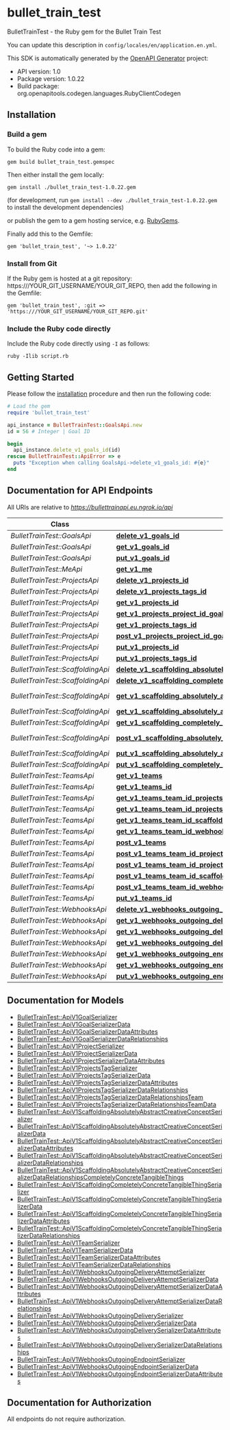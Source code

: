 # bullet_train_test

BulletTrainTest - the Ruby gem for the Bullet Train Test

You can update this description in `config/locales/en/application.en.yml`.

This SDK is automatically generated by the [OpenAPI Generator](https://openapi-generator.tech) project:

- API version: 1.0
- Package version: 1.0.22
- Build package: org.openapitools.codegen.languages.RubyClientCodegen

## Installation

### Build a gem

To build the Ruby code into a gem:

```shell
gem build bullet_train_test.gemspec
```

Then either install the gem locally:

```shell
gem install ./bullet_train_test-1.0.22.gem
```

(for development, run `gem install --dev ./bullet_train_test-1.0.22.gem` to install the development dependencies)

or publish the gem to a gem hosting service, e.g. [RubyGems](https://rubygems.org/).

Finally add this to the Gemfile:

    gem 'bullet_train_test', '~> 1.0.22'

### Install from Git

If the Ruby gem is hosted at a git repository: https:///YOUR_GIT_USERNAME/YOUR_GIT_REPO, then add the following in the Gemfile:

    gem 'bullet_train_test', :git => 'https:///YOUR_GIT_USERNAME/YOUR_GIT_REPO.git'

### Include the Ruby code directly

Include the Ruby code directly using `-I` as follows:

```shell
ruby -Ilib script.rb
```

## Getting Started

Please follow the [installation](#installation) procedure and then run the following code:

```ruby
# Load the gem
require 'bullet_train_test'

api_instance = BulletTrainTest::GoalsApi.new
id = 56 # Integer | Goal ID

begin
  api_instance.delete_v1_goals_id(id)
rescue BulletTrainTest::ApiError => e
  puts "Exception when calling GoalsApi->delete_v1_goals_id: #{e}"
end

```

## Documentation for API Endpoints

All URIs are relative to *https://bullettrainapi.eu.ngrok.io/api*

Class | Method | HTTP request | Description
------------ | ------------- | ------------- | -------------
*BulletTrainTest::GoalsApi* | [**delete_v1_goals_id**](docs/GoalsApi.md#delete_v1_goals_id) | **DELETE** /v1/goals/{id} | 
*BulletTrainTest::GoalsApi* | [**get_v1_goals_id**](docs/GoalsApi.md#get_v1_goals_id) | **GET** /v1/goals/{id} | 
*BulletTrainTest::GoalsApi* | [**put_v1_goals_id**](docs/GoalsApi.md#put_v1_goals_id) | **PUT** /v1/goals/{id} | 
*BulletTrainTest::MeApi* | [**get_v1_me**](docs/MeApi.md#get_v1_me) | **GET** /v1/me | 
*BulletTrainTest::ProjectsApi* | [**delete_v1_projects_id**](docs/ProjectsApi.md#delete_v1_projects_id) | **DELETE** /v1/projects/{id} | 
*BulletTrainTest::ProjectsApi* | [**delete_v1_projects_tags_id**](docs/ProjectsApi.md#delete_v1_projects_tags_id) | **DELETE** /v1/projects/tags/{id} | 
*BulletTrainTest::ProjectsApi* | [**get_v1_projects_id**](docs/ProjectsApi.md#get_v1_projects_id) | **GET** /v1/projects/{id} | 
*BulletTrainTest::ProjectsApi* | [**get_v1_projects_project_id_goals**](docs/ProjectsApi.md#get_v1_projects_project_id_goals) | **GET** /v1/projects/{project_id}/goals | 
*BulletTrainTest::ProjectsApi* | [**get_v1_projects_tags_id**](docs/ProjectsApi.md#get_v1_projects_tags_id) | **GET** /v1/projects/tags/{id} | 
*BulletTrainTest::ProjectsApi* | [**post_v1_projects_project_id_goals**](docs/ProjectsApi.md#post_v1_projects_project_id_goals) | **POST** /v1/projects/{project_id}/goals | 
*BulletTrainTest::ProjectsApi* | [**put_v1_projects_id**](docs/ProjectsApi.md#put_v1_projects_id) | **PUT** /v1/projects/{id} | 
*BulletTrainTest::ProjectsApi* | [**put_v1_projects_tags_id**](docs/ProjectsApi.md#put_v1_projects_tags_id) | **PUT** /v1/projects/tags/{id} | 
*BulletTrainTest::ScaffoldingApi* | [**delete_v1_scaffolding_absolutely_abstract_creative_concepts_id**](docs/ScaffoldingApi.md#delete_v1_scaffolding_absolutely_abstract_creative_concepts_id) | **DELETE** /v1/scaffolding/absolutely_abstract/creative_concepts/{id} | 
*BulletTrainTest::ScaffoldingApi* | [**delete_v1_scaffolding_completely_concrete_tangible_things_id**](docs/ScaffoldingApi.md#delete_v1_scaffolding_completely_concrete_tangible_things_id) | **DELETE** /v1/scaffolding/completely_concrete/tangible_things/{id} | 
*BulletTrainTest::ScaffoldingApi* | [**get_v1_scaffolding_absolutely_abstract_creative_concepts_absolutely_abstract_creative_concept_id_completely_concrete_tangible_things**](docs/ScaffoldingApi.md#get_v1_scaffolding_absolutely_abstract_creative_concepts_absolutely_abstract_creative_concept_id_completely_concrete_tangible_things) | **GET** /v1/scaffolding/absolutely_abstract/creative_concepts/{absolutely_abstract_creative_concept_id}/completely_concrete/tangible_things | 
*BulletTrainTest::ScaffoldingApi* | [**get_v1_scaffolding_absolutely_abstract_creative_concepts_id**](docs/ScaffoldingApi.md#get_v1_scaffolding_absolutely_abstract_creative_concepts_id) | **GET** /v1/scaffolding/absolutely_abstract/creative_concepts/{id} | 
*BulletTrainTest::ScaffoldingApi* | [**get_v1_scaffolding_completely_concrete_tangible_things_id**](docs/ScaffoldingApi.md#get_v1_scaffolding_completely_concrete_tangible_things_id) | **GET** /v1/scaffolding/completely_concrete/tangible_things/{id} | 
*BulletTrainTest::ScaffoldingApi* | [**post_v1_scaffolding_absolutely_abstract_creative_concepts_absolutely_abstract_creative_concept_id_completely_concrete_tangible_things**](docs/ScaffoldingApi.md#post_v1_scaffolding_absolutely_abstract_creative_concepts_absolutely_abstract_creative_concept_id_completely_concrete_tangible_things) | **POST** /v1/scaffolding/absolutely_abstract/creative_concepts/{absolutely_abstract_creative_concept_id}/completely_concrete/tangible_things | 
*BulletTrainTest::ScaffoldingApi* | [**put_v1_scaffolding_absolutely_abstract_creative_concepts_id**](docs/ScaffoldingApi.md#put_v1_scaffolding_absolutely_abstract_creative_concepts_id) | **PUT** /v1/scaffolding/absolutely_abstract/creative_concepts/{id} | 
*BulletTrainTest::ScaffoldingApi* | [**put_v1_scaffolding_completely_concrete_tangible_things_id**](docs/ScaffoldingApi.md#put_v1_scaffolding_completely_concrete_tangible_things_id) | **PUT** /v1/scaffolding/completely_concrete/tangible_things/{id} | 
*BulletTrainTest::TeamsApi* | [**get_v1_teams**](docs/TeamsApi.md#get_v1_teams) | **GET** /v1/teams | 
*BulletTrainTest::TeamsApi* | [**get_v1_teams_id**](docs/TeamsApi.md#get_v1_teams_id) | **GET** /v1/teams/{id} | 
*BulletTrainTest::TeamsApi* | [**get_v1_teams_team_id_projects**](docs/TeamsApi.md#get_v1_teams_team_id_projects) | **GET** /v1/teams/{team_id}/projects | 
*BulletTrainTest::TeamsApi* | [**get_v1_teams_team_id_projects_tags**](docs/TeamsApi.md#get_v1_teams_team_id_projects_tags) | **GET** /v1/teams/{team_id}/projects/tags | 
*BulletTrainTest::TeamsApi* | [**get_v1_teams_team_id_scaffolding_absolutely_abstract_creative_concepts**](docs/TeamsApi.md#get_v1_teams_team_id_scaffolding_absolutely_abstract_creative_concepts) | **GET** /v1/teams/{team_id}/scaffolding/absolutely_abstract/creative_concepts | 
*BulletTrainTest::TeamsApi* | [**get_v1_teams_team_id_webhooks_outgoing_endpoints**](docs/TeamsApi.md#get_v1_teams_team_id_webhooks_outgoing_endpoints) | **GET** /v1/teams/{team_id}/webhooks/outgoing/endpoints | 
*BulletTrainTest::TeamsApi* | [**post_v1_teams**](docs/TeamsApi.md#post_v1_teams) | **POST** /v1/teams | 
*BulletTrainTest::TeamsApi* | [**post_v1_teams_team_id_projects**](docs/TeamsApi.md#post_v1_teams_team_id_projects) | **POST** /v1/teams/{team_id}/projects | 
*BulletTrainTest::TeamsApi* | [**post_v1_teams_team_id_projects_tags**](docs/TeamsApi.md#post_v1_teams_team_id_projects_tags) | **POST** /v1/teams/{team_id}/projects/tags | 
*BulletTrainTest::TeamsApi* | [**post_v1_teams_team_id_scaffolding_absolutely_abstract_creative_concepts**](docs/TeamsApi.md#post_v1_teams_team_id_scaffolding_absolutely_abstract_creative_concepts) | **POST** /v1/teams/{team_id}/scaffolding/absolutely_abstract/creative_concepts | 
*BulletTrainTest::TeamsApi* | [**post_v1_teams_team_id_webhooks_outgoing_endpoints**](docs/TeamsApi.md#post_v1_teams_team_id_webhooks_outgoing_endpoints) | **POST** /v1/teams/{team_id}/webhooks/outgoing/endpoints | 
*BulletTrainTest::TeamsApi* | [**put_v1_teams_id**](docs/TeamsApi.md#put_v1_teams_id) | **PUT** /v1/teams/{id} | 
*BulletTrainTest::WebhooksApi* | [**delete_v1_webhooks_outgoing_endpoints_id**](docs/WebhooksApi.md#delete_v1_webhooks_outgoing_endpoints_id) | **DELETE** /v1/webhooks/outgoing/endpoints/{id} | 
*BulletTrainTest::WebhooksApi* | [**get_v1_webhooks_outgoing_deliveries_delivery_id_delivery_attempts**](docs/WebhooksApi.md#get_v1_webhooks_outgoing_deliveries_delivery_id_delivery_attempts) | **GET** /v1/webhooks/outgoing/deliveries/{delivery_id}/delivery_attempts | 
*BulletTrainTest::WebhooksApi* | [**get_v1_webhooks_outgoing_deliveries_id**](docs/WebhooksApi.md#get_v1_webhooks_outgoing_deliveries_id) | **GET** /v1/webhooks/outgoing/deliveries/{id} | 
*BulletTrainTest::WebhooksApi* | [**get_v1_webhooks_outgoing_delivery_attempts_id**](docs/WebhooksApi.md#get_v1_webhooks_outgoing_delivery_attempts_id) | **GET** /v1/webhooks/outgoing/delivery_attempts/{id} | 
*BulletTrainTest::WebhooksApi* | [**get_v1_webhooks_outgoing_endpoints_endpoint_id_deliveries**](docs/WebhooksApi.md#get_v1_webhooks_outgoing_endpoints_endpoint_id_deliveries) | **GET** /v1/webhooks/outgoing/endpoints/{endpoint_id}/deliveries | 
*BulletTrainTest::WebhooksApi* | [**get_v1_webhooks_outgoing_endpoints_id**](docs/WebhooksApi.md#get_v1_webhooks_outgoing_endpoints_id) | **GET** /v1/webhooks/outgoing/endpoints/{id} | 
*BulletTrainTest::WebhooksApi* | [**put_v1_webhooks_outgoing_endpoints_id**](docs/WebhooksApi.md#put_v1_webhooks_outgoing_endpoints_id) | **PUT** /v1/webhooks/outgoing/endpoints/{id} | 


## Documentation for Models

 - [BulletTrainTest::ApiV1GoalSerializer](docs/ApiV1GoalSerializer.md)
 - [BulletTrainTest::ApiV1GoalSerializerData](docs/ApiV1GoalSerializerData.md)
 - [BulletTrainTest::ApiV1GoalSerializerDataAttributes](docs/ApiV1GoalSerializerDataAttributes.md)
 - [BulletTrainTest::ApiV1GoalSerializerDataRelationships](docs/ApiV1GoalSerializerDataRelationships.md)
 - [BulletTrainTest::ApiV1ProjectSerializer](docs/ApiV1ProjectSerializer.md)
 - [BulletTrainTest::ApiV1ProjectSerializerData](docs/ApiV1ProjectSerializerData.md)
 - [BulletTrainTest::ApiV1ProjectSerializerDataAttributes](docs/ApiV1ProjectSerializerDataAttributes.md)
 - [BulletTrainTest::ApiV1ProjectsTagSerializer](docs/ApiV1ProjectsTagSerializer.md)
 - [BulletTrainTest::ApiV1ProjectsTagSerializerData](docs/ApiV1ProjectsTagSerializerData.md)
 - [BulletTrainTest::ApiV1ProjectsTagSerializerDataAttributes](docs/ApiV1ProjectsTagSerializerDataAttributes.md)
 - [BulletTrainTest::ApiV1ProjectsTagSerializerDataRelationships](docs/ApiV1ProjectsTagSerializerDataRelationships.md)
 - [BulletTrainTest::ApiV1ProjectsTagSerializerDataRelationshipsTeam](docs/ApiV1ProjectsTagSerializerDataRelationshipsTeam.md)
 - [BulletTrainTest::ApiV1ProjectsTagSerializerDataRelationshipsTeamData](docs/ApiV1ProjectsTagSerializerDataRelationshipsTeamData.md)
 - [BulletTrainTest::ApiV1ScaffoldingAbsolutelyAbstractCreativeConceptSerializer](docs/ApiV1ScaffoldingAbsolutelyAbstractCreativeConceptSerializer.md)
 - [BulletTrainTest::ApiV1ScaffoldingAbsolutelyAbstractCreativeConceptSerializerData](docs/ApiV1ScaffoldingAbsolutelyAbstractCreativeConceptSerializerData.md)
 - [BulletTrainTest::ApiV1ScaffoldingAbsolutelyAbstractCreativeConceptSerializerDataAttributes](docs/ApiV1ScaffoldingAbsolutelyAbstractCreativeConceptSerializerDataAttributes.md)
 - [BulletTrainTest::ApiV1ScaffoldingAbsolutelyAbstractCreativeConceptSerializerDataRelationships](docs/ApiV1ScaffoldingAbsolutelyAbstractCreativeConceptSerializerDataRelationships.md)
 - [BulletTrainTest::ApiV1ScaffoldingAbsolutelyAbstractCreativeConceptSerializerDataRelationshipsCompletelyConcreteTangibleThings](docs/ApiV1ScaffoldingAbsolutelyAbstractCreativeConceptSerializerDataRelationshipsCompletelyConcreteTangibleThings.md)
 - [BulletTrainTest::ApiV1ScaffoldingCompletelyConcreteTangibleThingSerializer](docs/ApiV1ScaffoldingCompletelyConcreteTangibleThingSerializer.md)
 - [BulletTrainTest::ApiV1ScaffoldingCompletelyConcreteTangibleThingSerializerData](docs/ApiV1ScaffoldingCompletelyConcreteTangibleThingSerializerData.md)
 - [BulletTrainTest::ApiV1ScaffoldingCompletelyConcreteTangibleThingSerializerDataAttributes](docs/ApiV1ScaffoldingCompletelyConcreteTangibleThingSerializerDataAttributes.md)
 - [BulletTrainTest::ApiV1ScaffoldingCompletelyConcreteTangibleThingSerializerDataRelationships](docs/ApiV1ScaffoldingCompletelyConcreteTangibleThingSerializerDataRelationships.md)
 - [BulletTrainTest::ApiV1TeamSerializer](docs/ApiV1TeamSerializer.md)
 - [BulletTrainTest::ApiV1TeamSerializerData](docs/ApiV1TeamSerializerData.md)
 - [BulletTrainTest::ApiV1TeamSerializerDataAttributes](docs/ApiV1TeamSerializerDataAttributes.md)
 - [BulletTrainTest::ApiV1TeamSerializerDataRelationships](docs/ApiV1TeamSerializerDataRelationships.md)
 - [BulletTrainTest::ApiV1WebhooksOutgoingDeliveryAttemptSerializer](docs/ApiV1WebhooksOutgoingDeliveryAttemptSerializer.md)
 - [BulletTrainTest::ApiV1WebhooksOutgoingDeliveryAttemptSerializerData](docs/ApiV1WebhooksOutgoingDeliveryAttemptSerializerData.md)
 - [BulletTrainTest::ApiV1WebhooksOutgoingDeliveryAttemptSerializerDataAttributes](docs/ApiV1WebhooksOutgoingDeliveryAttemptSerializerDataAttributes.md)
 - [BulletTrainTest::ApiV1WebhooksOutgoingDeliveryAttemptSerializerDataRelationships](docs/ApiV1WebhooksOutgoingDeliveryAttemptSerializerDataRelationships.md)
 - [BulletTrainTest::ApiV1WebhooksOutgoingDeliverySerializer](docs/ApiV1WebhooksOutgoingDeliverySerializer.md)
 - [BulletTrainTest::ApiV1WebhooksOutgoingDeliverySerializerData](docs/ApiV1WebhooksOutgoingDeliverySerializerData.md)
 - [BulletTrainTest::ApiV1WebhooksOutgoingDeliverySerializerDataAttributes](docs/ApiV1WebhooksOutgoingDeliverySerializerDataAttributes.md)
 - [BulletTrainTest::ApiV1WebhooksOutgoingDeliverySerializerDataRelationships](docs/ApiV1WebhooksOutgoingDeliverySerializerDataRelationships.md)
 - [BulletTrainTest::ApiV1WebhooksOutgoingEndpointSerializer](docs/ApiV1WebhooksOutgoingEndpointSerializer.md)
 - [BulletTrainTest::ApiV1WebhooksOutgoingEndpointSerializerData](docs/ApiV1WebhooksOutgoingEndpointSerializerData.md)
 - [BulletTrainTest::ApiV1WebhooksOutgoingEndpointSerializerDataAttributes](docs/ApiV1WebhooksOutgoingEndpointSerializerDataAttributes.md)


## Documentation for Authorization

 All endpoints do not require authorization.

